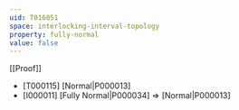 ```yaml
---
uid: T016051
space: interlocking-interval-topology
property: fully-normal
value: false
---
```

[[Proof]]

* [T000115] [Normal|P000013]
* [I000011] [Fully Normal|P000034] => [Normal|P000013]

